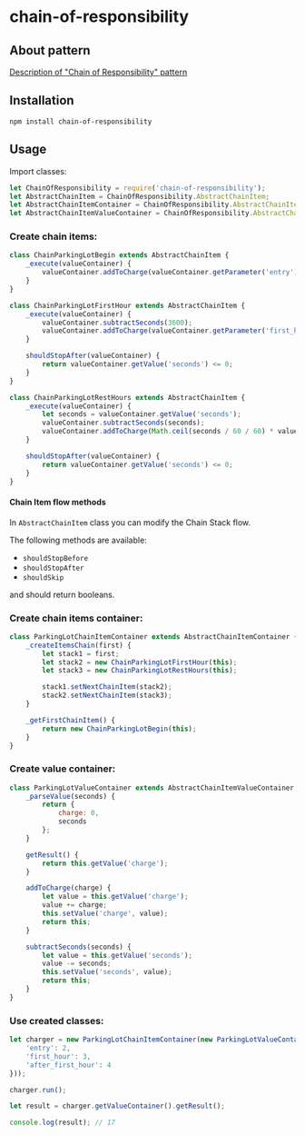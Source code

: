 # chain-of-responsibility

## About pattern
[Description of "Chain of Responsibility" pattern](https://www.joezimjs.com/javascript/javascript-design-patterns-chain-of-responsibility/)

## Installation
```
npm install chain-of-responsibility 
```

## Usage

Import classes:

```javascript
let ChainOfResponsibility = require('chain-of-responsibility');
let AbstractChainItem = ChainOfResponsibility.AbstractChainItem;
let AbstractChainItemContainer = ChainOfResponsibility.AbstractChainItemContainer;
let AbstractChainItemValueContainer = ChainOfResponsibility.AbstractChainItemValueContainer;
```

### Create chain items:

```javascript
class ChainParkingLotBegin extends AbstractChainItem {
    _execute(valueContainer) {
        valueContainer.addToCharge(valueContainer.getParameter('entry'));
    }
}
```

```javascript
class ChainParkingLotFirstHour extends AbstractChainItem {
    _execute(valueContainer) {
        valueContainer.subtractSeconds(3600);
        valueContainer.addToCharge(valueContainer.getParameter('first_hour'));
    }

    shouldStopAfter(valueContainer) {
        return valueContainer.getValue('seconds') <= 0;
    }
}
```

```javascript
class ChainParkingLotRestHours extends AbstractChainItem {
    _execute(valueContainer) {
        let seconds = valueContainer.getValue('seconds');
        valueContainer.subtractSeconds(seconds);
        valueContainer.addToCharge(Math.ceil(seconds / 60 / 60) * valueContainer.getParameter('after_first_hour'));
    }

    shouldStopAfter(valueContainer) {
        return valueContainer.getValue('seconds') <= 0;
    }
}
```

#### Chain Item flow methods

In ```AbstractChainItem``` class you can modify the Chain Stack flow.

The following methods are available:

* ```shouldStopBefore```
* ```shouldStopAfter```
* ```shouldSkip```

and should return booleans.

### Create chain items container:

```javascript
class ParkingLotChainItemContainer extends AbstractChainItemContainer {
    _createItemsChain(first) {
        let stack1 = first;
        let stack2 = new ChainParkingLotFirstHour(this);
        let stack3 = new ChainParkingLotRestHours(this);

        stack1.setNextChainItem(stack2);
        stack2.setNextChainItem(stack3);
    }

    _getFirstChainItem() {
        return new ChainParkingLotBegin(this);
    }
}
```

### Create value container:

```javascript
class ParkingLotValueContainer extends AbstractChainItemValueContainer {
    _parseValue(seconds) {
        return {
            charge: 0,
            seconds
        };
    }

    getResult() {
        return this.getValue('charge');
    }

    addToCharge(charge) {
        let value = this.getValue('charge');
        value += charge;
        this.setValue('charge', value);
        return this;
    }

    subtractSeconds(seconds) {
        let value = this.getValue('seconds');
        value -= seconds;
        this.setValue('seconds', value);
        return this;
    }
}
```

### Use created classes:

```javascript
let charger = new ParkingLotChainItemContainer(new ParkingLotValueContainer(12060, {
    'entry': 2,
    'first_hour': 3,
    'after_first_hour': 4
}));

charger.run();

let result = charger.getValueContainer().getResult();

console.log(result); // 17
```